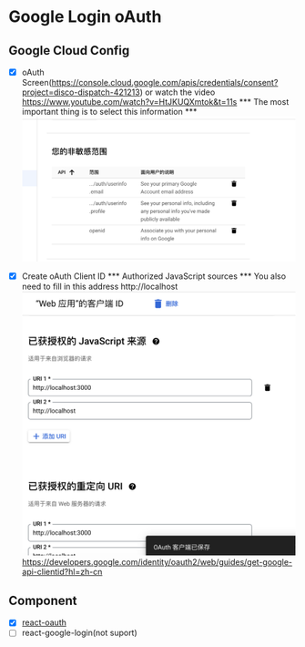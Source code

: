 # Google Login oAuth

## Google Cloud Config

- [x] oAuth Screen(https://console.cloud.google.com/apis/credentials/consent?project=disco-dispatch-421213) or watch the video https://www.youtube.com/watch?v=HtJKUQXmtok&t=11s
*** The most important thing is to select this information *** 
![alt text](image.png)

- [x] Create oAuth Client ID
*** Authorized JavaScript sources ***
You also need to fill in this address http://localhost
![alt text](image-1.png)
https://developers.google.com/identity/oauth2/web/guides/get-google-api-clientid?hl=zh-cn

## Component

- [X] [react-oauth](https://github.com/MomenSherif/react-oauth?tab=readme-ov-file)
- [ ] react-google-login(not suport)
